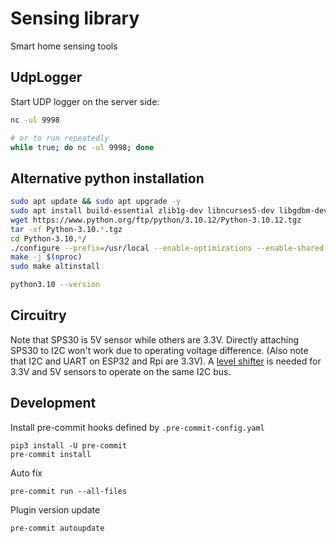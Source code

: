 # Sensing library

Smart home sensing tools

## UdpLogger

Start UDP logger on the server side:

```bash
nc -ul 9998

# or to run repeatedly
while true; do nc -ul 9998; done
```

## Alternative python installation

```bash
sudo apt update && sudo apt upgrade -y
sudo apt install build-essential zlib1g-dev libncurses5-dev libgdbm-dev libnss3-dev libssl-dev libreadline-dev libffi-dev libsqlite3-dev wget libbz2-dev
wget https://www.python.org/ftp/python/3.10.12/Python-3.10.12.tgz
tar -xf Python-3.10.*.tgz
cd Python-3.10.*/
./configure --prefix=/usr/local --enable-optimizations --enable-shared LDFLAGS="-Wl,-rpath /usr/local/lib"
make -j $(nproc)
sudo make altinstall

python3.10 --version
```

## Circuitry

Note that SPS30 is 5V sensor while others are 3.3V. Directly attaching SPS30 to I2C won't work due to operating voltage difference.
(Also note that I2C and UART on ESP32 and Rpi are 3.3V). A [level shifter](https://cdn-shop.adafruit.com/datasheets/an97055.pdf) is needed for 3.3V and 5V sensors to operate on the same I2C bus.

## Development

Install pre-commit hooks defined by `.pre-commit-config.yaml`

```shell
pip3 install -U pre-commit
pre-commit install
```

Auto fix
```shell
pre-commit run --all-files
```

Plugin version update
```shell
pre-commit autoupdate
```

